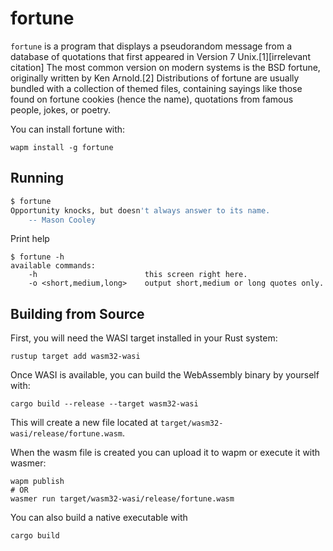 # fortune

`fortune` is a program that displays a pseudorandom message from a database of quotations that first appeared in Version 7 Unix.[1][irrelevant citation] The most common version on modern systems is the BSD fortune, originally written by Ken Arnold.[2] Distributions of fortune are usually bundled with a collection of themed files, containing sayings like those found on fortune cookies (hence the name), quotations from famous people, jokes, or poetry.

You can install fortune with:

```shell
wapm install -g fortune
```

## Running

```bash
$ fortune
Opportunity knocks, but doesn't always answer to its name.
    -- Mason Cooley
```

Print help

```shell
$ fortune -h
available commands:
	-h                        this screen right here.
	-o <short,medium,long>    output short,medium or long quotes only.
```

## Building from Source

First, you will need the WASI target installed in your Rust system:

```shell
rustup target add wasm32-wasi
```

Once WASI is available, you can build the WebAssembly binary by yourself with:

```shell
cargo build --release --target wasm32-wasi
```

This will create a new file located at `target/wasm32-wasi/release/fortune.wasm`.

When the wasm file is created you can upload it to wapm or execute it with wasmer:

```shell
wapm publish
# OR
wasmer run target/wasm32-wasi/release/fortune.wasm
```

You can also build a native executable with

```shell
cargo build
```
